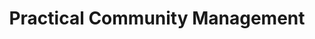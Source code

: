 ---
layout: default
title: Practical Community Management
nav_order: 1
description: "Practical, deep and damn short self-paced course on community management"
permalink: /
---